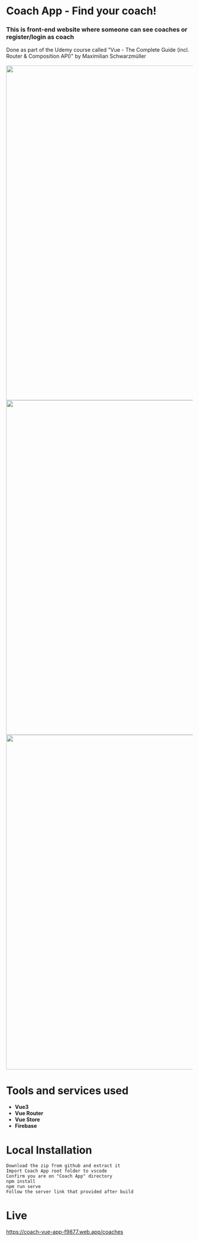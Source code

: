 # Coach App - Find your coach!
<h3>This is front-end website where someone can see coaches or register/login as coach</h3>
Done as part of the Udemy course called "Vue - The Complete Guide (incl. Router & Composition API)" by Maximilian Schwarzmüller<br><br>

<img src="screenshots/index-page.png" width="900">
<img src="screenshots/index-page-form.png" width="900">
<img src="screenshots/index-page.png" width="900">

# Tools and services used
<ul>
<li><b>Vue3</b></li>
<li><b>Vue Router</b></li>
<li><b>Vue Store</b></li>
<li><b>Firebase</b></li>
</ul>

# Local Installation
```
Download the zip from github and extract it
Import Coach App root folder to vscode
Confirm you are on "Coach App" directory
npm install
npm run serve
Follow the server link that provided after build
```

# Live
https://coach-vue-app-f9877.web.app/coaches
